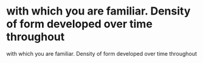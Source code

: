 # with which you are familiar. Density of form developed over time throughout

with which you are familiar. Density of form developed over time throughout